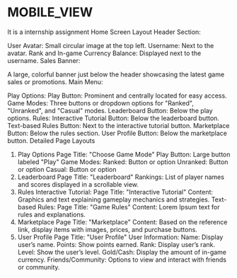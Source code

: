 # MOBILE_VIEW
It is a internship assignment
Home Screen Layout
Header Section:

User Avatar: Small circular image at the top left.
Username: Next to the avatar.
Rank and In-game Currency Balance: Displayed next to the username.
Sales Banner:

A large, colorful banner just below the header showcasing the latest game sales or promotions.
Main Menu:

Play Options:
Play Button: Prominent and centrally located for easy access.
Game Modes: Three buttons or dropdown options for "Ranked", "Unranked", and "Casual" modes.
Leaderboard Button: Below the play options.
Rules:
Interactive Tutorial Button: Below the leaderboard button.
Text-based Rules Button: Next to the interactive tutorial button.
Marketplace Button: Below the rules section.
User Profile Button: Below the marketplace button.
Detailed Page Layouts
1. Play Options
Page Title: "Choose Game Mode"
Play Button: Large button labeled "Play"
Game Modes:
Ranked: Button or option
Unranked: Button or option
Casual: Button or option
2. Leaderboard
Page Title: "Leaderboard"
Rankings: List of player names and scores displayed in a scrollable view.
3. Rules
Interactive Tutorial:
Page Title: "Interactive Tutorial"
Content: Graphics and text explaining gameplay mechanics and strategies.
Text-based Rules:
Page Title: "Game Rules"
Content: Lorem Ipsum text for rules and explanations.
4. Marketplace
Page Title: "Marketplace"
Content: Based on the reference link, display items with images, prices, and purchase buttons.
5. User Profile
Page Title: "User Profile"
User Information:
Name: Display user’s name.
Points: Show points earned.
Rank: Display user’s rank.
Level: Show the user’s level.
Gold/Cash: Display the amount of in-game currency.
Friends/Community: Options to view and interact with friends or community.
